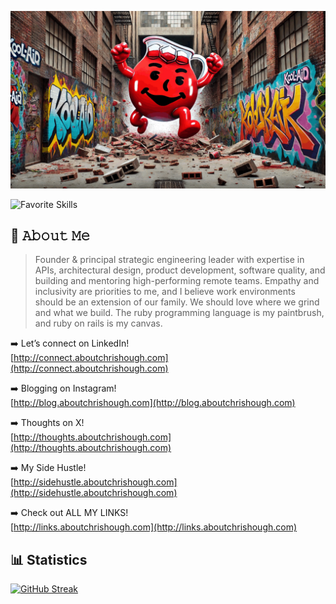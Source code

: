 ![Video About Me](https://github.com/chrishough/chrishough/blob/main/assets/20241002.gif)

<!-- https://github.com/LelouchFR/skill-icons -->
![Favorite Skills](https://go-skill-icons.vercel.app/api/icons?i=ruby,rails,js,sass,postgres,redis,heroku,aws,github,apple,rubymine,ps,rubocop,api,terminal&theme=dark)

## :book: 𝙰𝚋𝚘𝚞𝚝 𝙼𝚎

> Founder & principal strategic engineering leader with expertise in APIs, architectural design, product development, software quality, and building and mentoring high-performing remote teams. Empathy and inclusivity are priorities to me, and I believe work environments should be an extension of our family. We should love where we grind and what we build. The ruby programming language is my paintbrush, and ruby on rails is my canvas.

:arrow_right: Let’s connect on LinkedIn!  
[http://connect.aboutchrishough.com](http://connect.aboutchrishough.com)  

:arrow_right: Blogging on Instagram!  
[http://blog.aboutchrishough.com](http://blog.aboutchrishough.com)  

:arrow_right: Thoughts on X!  
[http://thoughts.aboutchrishough.com](http://thoughts.aboutchrishough.com)  

:arrow_right: My Side Hustle!   
[http://sidehustle.aboutchrishough.com](http://sidehustle.aboutchrishough.com)  

:arrow_right: Check out ALL MY LINKS!  
[http://links.aboutchrishough.com](http://links.aboutchrishough.com)  

## :bar_chart: Statistics

[![GitHub Streak](https://streak-stats.demolab.com?user=chrishough)](https://git.io/streak-stats)
